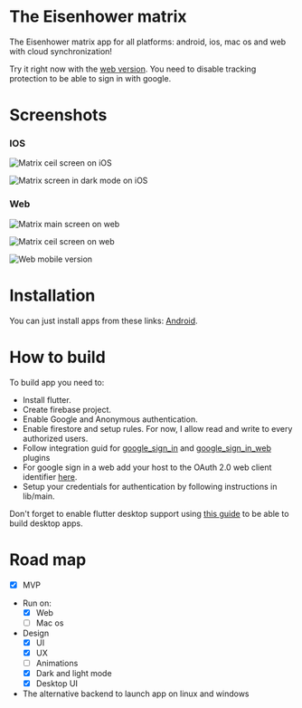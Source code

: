 # The Eisenhower matrix

The Eisenhower matrix app for all platforms: android, ios, mac os and web with cloud synchronization! 

Try it right now with the [web version](https://maksimka101.github.io/Eisenhower-matrix-web/). 
You need to disable tracking protection to be able to sign in with google. 

# Screenshots
### IOS
![Matrix ceil screen on iOS](https://i.ibb.co/c635dDV/IMAGE-2020-06-14-16-43-47.jpg)

![Matrix screen in dark mode on iOS](https://i.ibb.co/7yPRFrS/IMAGE-2020-06-15-17-28-42.jpg)

### Web
![Matrix main screen on web](https://i.ibb.co/ZB2nV5q/2020-06-14-16-34-24.png)

![Matrix ceil screen on web](https://i.ibb.co/QJTc7XM/2020-06-14-16-34-37.png)

![Web mobile version](https://i.ibb.co/1QTmW8P/2020-06-14-16-35-51.png)


# Installation
You can just install apps from these links: [Android](https://yadi.sk/d/c4RXyhb36WlLzQ).


# How to build
To build app you need to:
 - Install flutter.
 - Create firebase project.
 - Enable Google and Anonymous authentication.
 - Enable firestore and setup rules. For now, I allow read and write to every authorized users.
 - Follow integration guid for [google_sign_in](https://pub.dev/packages/google_sign_in) 
    and [google_sign_in_web](https://pub.dev/packages/google_sign_in_web) plugins
 - For google sign in a web add your host to the OAuth 2.0 web client identifier 
   [here](https://console.cloud.google.com/apis/credentials?).
 - Setup your credentials for authentication by following instructions in lib/main. 
 
 Don't forget to enable flutter desktop support using [this guide](https://flutter.dev/desktop) to be able to build desktop apps.
 
# Road map
- [x] MVP

- Run on:
  - [x] Web
  - [ ] Mac os

- Design
  - [X] UI
  - [X] UX
  - [ ] Animations
  - [X] Dark and light mode
  - [X] Desktop UI

- The alternative backend to launch app on linux and windows
